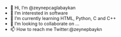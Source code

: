 - 👋 Hi, I’m @zeynepcaglabaykan
- 👀 I’m interested in software   
- 🌱 I’m currently learning HTML, Python, C and C++
- 💞️ I’m looking to collaborate on ...
- 📫 How to reach me Twitter:@zeynepbaykn

<!---
zeynepcaglabaykan/zeynepcaglabaykan is a ✨ special ✨ repository because its `README.md` (this file) appears on your GitHub profile.
You can click the Preview link to take a look at your changes.
--->
